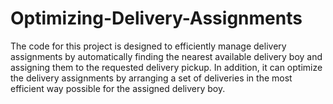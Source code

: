 # Optimizing-Delivery-Assignments
The code for this project is designed to efficiently manage delivery assignments by automatically finding the nearest available delivery boy and assigning them to the requested delivery pickup. In addition, it can optimize the delivery assignments by arranging a set of deliveries in the most efficient way possible for the assigned delivery boy.
